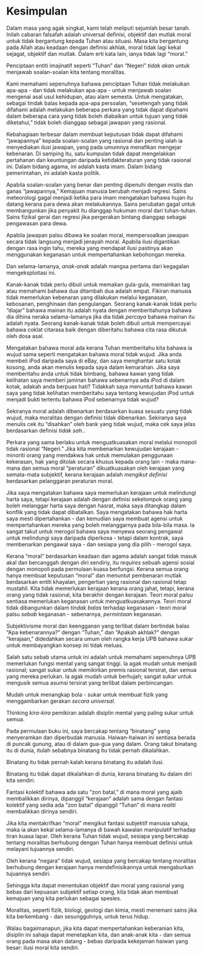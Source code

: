 # Kesimpulan

Dalam masa yang agak singkat, kami telah meliputi sejumlah besar tanah. Inilah cabaran falsafah adalah universal definisi, objektif dan mutlak moral untuk tidak bergantung kepada Tuhan atau situasi. Masa kita bergantung pada Allah atau keadaan dengan definisi akhlak, moral tidak lagi kekal sejagat, objektif dan mutlak. Dalam erti kata lain, ianya tidak lagi “moral.”

Penciptaan entiti imajinatif seperti “Tuhan” dan “Negeri” *tidak akan* untuk menjawab soalan-soalan kita tentang moralitas.

Kami memahami sepenuhnya bahawa penciptaan Tuhan tidak melakukan apa-apa - dan tidak melakukan apa-apa - untuk menjawab soalan mengenai asal usul kehidupan, atau alam semesta. Untuk mengatakan, sebagai tindak balas kepada apa-apa persoalan, “sesetengah yang tidak difahami adalah melakukan beberapa perkara yang tidak dapat dipahami dalam beberapa cara yang tidak boleh diabaikan untuk tujuan yang tidak diketahui,” tidak boleh dianggap sebagai jawapan yang rasional.

Kebahagiaan terbesar dalam membuat keputusan tidak dapat difahami “jawapannya” kepada soalan-soalan yang rasional dan penting ialah ia menyediakan *ilusi* jawapan, yang pada umumnya menafikan mengejar kebenaran. Di samping itu, satu kumpulan tidak dapat mengelakkan pertahanan dan keuntungan daripada ketidakteraturan yang tidak rasional ini. Dalam bidang agama, ini adalah kasta imam. Dalam bidang pemerintahan, ini adalah kasta politik.

Apabila soalan-soalan yang benar dan penting dipenuhi dengan mistis dan ganas “jawapannya,” Kemajuan manusia berubah menjadi regresi. Sains meteorologi gagal menjadi ketika para imam mengatakan bahawa hujan itu datang kerana para dewa akan melakukannya. Sains perubatan gagal untuk membangunkan jika penyakit itu dianggap hukuman moral dari tuhan-tuhan. Sains fizikal gerai dan regresi jika pergerakan bintang dianggap sebagai pengawasan para dewa.

Apabila jawapan palsu dibawa ke soalan moral, mempersoalkan jawapan secara tidak langsung menjadi jenayah moral. Apabila ilusi digantikan dengan rasa ingin tahu, mereka yang mendapat ilusi pastinya akan menggunakan keganasan untuk mempertahankan kebohongan mereka.

Dan selama-lamanya, *anak-anak* adalah mangsa pertama dari kegagalan mengeksploitasi ini.

Kanak-kanak tidak perlu dibuli untuk memakan gula-gula, memainkan tag atau memahami bahawa dua ditambah dua adalah empat. Fikiran manusia tidak memerlukan kebenaran yang dilakukan melalui keganasan, kebosanan, penghinaan dan pengulangan. Seorang kanak-kanak tidak perlu “diajar” bahawa mainan itu adalah nyata dengan memberitahunya bahawa dia dihina neraka selama-lamanya jika dia tidak *percaya* bahawa mainan itu adalah nyata. Seorang kanak-kanak tidak boleh dibuli untuk mempercayai bahawa coklat citarasa baik dengan diberitahu bahawa cita rasa dikutuk oleh dosa asal.

Mengatakan bahawa moral ada kerana Tuhan memberitahu kita bahawa ia wujud sama seperti mengatakan bahawa moral tidak wujud. Jika anda membeli iPod daripada saya di eBay, dan saya menghantar satu kotak kosong, anda akan menulis kepada saya dalam kemarahan. Jika saya memberitahu anda untuk tidak bimbang, bahawa kawan yang tidak kelihatan saya memberi jaminan bahawa sebenarnya ada iPod di dalam kotak, adakah anda berpuas hati? Tidakkah saya menuntut bahawa kawan saya yang tidak kelihatan memberitahu saya tentang kewujudan iPod untuk menjadi bukti tertentu bahawa iPod sebenarnya tidak wujud?

Sekiranya moral adalah dibenarkan berdasarkan kuasa sesuatu yang tidak wujud, maka moralitas dengan definisi tidak dibenarkan. Sekiranya saya menulis cek itu “disahkan” oleh bank yang tidak wujud, maka cek saya jelas berdasarkan definisi *tidak sah*..

Perkara yang sama berlaku untuk menguatkuasakan moral melalui monopoli tidak rasional “Negeri.” Jika kita membenarkan kewujudan kerajaan - minoriti orang yang mendakwa hak untuk memulakan penggunaan kekerasan, hak yang ditolak secara khusus kepada orang lain - maka mana-mana dan semua moral “peraturan” dikuatkuasakan oleh kerajaan yang semata-mata subjektif, kerana kerajaan adalah *mengikut definisi* berdasarkan pelanggaran peraturan moral.

Jika saya mengatakan bahawa saya memerlukan kerajaan untuk melindungi harta saya, tetapi kerajaan adalah dengan definisi sekelompok orang yang boleh melanggar harta saya dengan hasrat, maka saya ditangkap dalam konflik yang tidak dapat dibatalkan. Saya mengatakan bahawa hak harta saya mesti dipertahankan - dan kemudian saya membuat agensi untuk mempertahankan mereka yang boleh melanggarnya pada bila-bila masa. Ia sangat takut untuk merogol bahawa saya menyewa seorang pengawal untuk melindungi saya daripada diperkosa - tetapi dalam kontrak, saya membenarkan pengawal saya - dan sesiapa yang dia pilih - merogol saya.

Kerana “moral” berdasarkan keadaan dan agama adalah sangat tidak masuk akal dan bercanggah dengan diri sendiriy, itu *requires* sebuah agensi sosial dengan monopoli pada permulaan kuasa berfungsi. Kerana semua orang hanya membuat keputusan “moral” dan menuntut pembenaran mutlak berdasarkan entiti khayalan, pengertian yang rasional dan rasional tetap mustahil. Kita tidak memerlukan kerajaan kerana orang jahat, tetapi, kerana orang yang tidak rasional, kita berakhir dengan kerajaan. Teori moral palsu sentiasa memerlukan keganasan untuk menguatkuasakannya. Teori moral tidak dibangunkan dalam *tindak balas* terhadap keganasan - teori moral palsu *sebab* keganasan - sebenarnya, *permintaan* keganasan.

Subjektivisme moral dan keengganan yang terlibat dalam bertindak balas “Apa kebenarannya?” dengan “Tuhan,” dan “Apakah akhlak?” dengan “kerajaan,” didedahkan secara umum oleh rangka kerja UPB bahawa sukar untuk membayangkan konsep ini tidak meluas.

Salah satu sebab utama untuk ini adalah untuk memahami sepenuhnya UPB memerlukan fungsi mental yang sangat tinggi. Ia agak mudah untuk menjadi rasional; sangat sukar untuk memikirkan premis rasional tersirat, dan semua yang mereka perlukan. Ia agak mudah untuk berhujah; sangat sukar untuk mengusik semua asumsi tersirat yang terlibat dalam perbincangan.

Mudah untuk menangkap bola - sukar untuk membuat fizik yang menggambarkan gerakan *secara universal*.

Thinking *kira-kira* pemikiran adalah disiplin mental yang paling sukar untuk semua.

Pada permulaan buku ini, saya bercakap tentang “binatang” yang menyeramkan dan diperbudak manusia. Haiwan-haiwan ini sentiasa berada di puncak gunung, atau di dalam gua-gua yang dalam. Orang takut binatang itu di dunia, itulah sebabnya binatang itu tidak pernah dikalahkan.

Binatang itu tidak pernah kalah kerana binatang itu adalah ilusi.

Binatang itu tidak dapat dikalahkan di dunia, kerana binatang itu dalam diri kita sendiri.

Fantasi kolektif bahawa ada satu “zon batal,” di mana moral yang ajaib membalikkan dirinya, dipanggil “kerajaan” adalah sama dengan fantasi kolektif yang sedia ada “zon batal” dipanggil “Tuhan” di mana *realiti* membalikkan dirinya sendiri.

Jika kita mentakrifkan “moral” mengikut fantasi subjektif manusia sahaja, maka ia akan kekal selama-lamanya di bawah kawalan manipulatif terhadap tiran kuasa lapar. Oleh kerana Tuhan tidak wujud, sesiapa yang bercakap tentang moralitas berhubung dengan Tuhan hanya membuat definisi untuk melayani tujuannya sendiri.

Oleh kerana “negara” tidak wujud, sesiapa yang bercakap tentang moralitas berhubung dengan kerajaan hanya mendefinisikannya untuk mengaburkan tujuannya sendiri.

Sehingga kita dapat menentukan objektif dan moral yang rasional yang bebas dari kepuasan subjektif setiap orang, kita tidak akan membuat kemajuan yang kita perlukan sebagai spesies.

Moralitas, seperti fizik, biologi, geologi dan kimia, mesti menemani sains jika kita berkembang - dan sesungguhnya, untuk terus hidup.

Walau bagaimanapun, jika kita dapat mempertahankan keberanian kita, disiplin ini sahaja dapat menetapkan kita, dan anak-anak kita - dan semua orang pada masa akan datang - bebas daripada kekejaman haiwan yang besar: ilusi moral kita sendiri.

